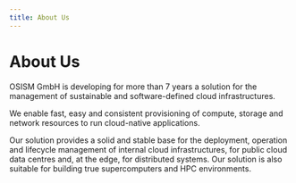 ```yaml
---
title: About Us
---
```

# About Us

OSISM GmbH is developing for more than 7 years a solution for the management of
sustainable and software-defined cloud infrastructures.

We enable fast, easy and consistent provisioning of compute, storage and network
resources to run cloud-native applications.

Our solution provides a solid and stable base for the deployment, operation and
lifecycle management of internal cloud infrastructures, for public cloud data
centres and, at the edge, for distributed systems. Our solution is also suitable
for building true supercomputers and HPC environments.
